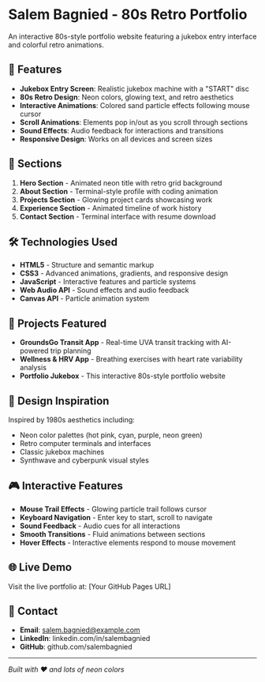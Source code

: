 # Salem Bagnied - 80s Retro Portfolio

An interactive 80s-style portfolio website featuring a jukebox entry interface and colorful retro animations.

## 🎵 Features

- **Jukebox Entry Screen**: Realistic jukebox machine with a "START" disc
- **80s Retro Design**: Neon colors, glowing text, and retro aesthetics
- **Interactive Animations**: Colored sand particle effects following mouse cursor
- **Scroll Animations**: Elements pop in/out as you scroll through sections
- **Sound Effects**: Audio feedback for interactions and transitions
- **Responsive Design**: Works on all devices and screen sizes

## 🚀 Sections

1. **Hero Section** - Animated neon title with retro grid background
2. **About Section** - Terminal-style profile with coding animation
3. **Projects Section** - Glowing project cards showcasing work
4. **Experience Section** - Animated timeline of work history
5. **Contact Section** - Terminal interface with resume download

## 🛠️ Technologies Used

- **HTML5** - Structure and semantic markup
- **CSS3** - Advanced animations, gradients, and responsive design
- **JavaScript** - Interactive features and particle systems
- **Web Audio API** - Sound effects and audio feedback
- **Canvas API** - Particle animation system

## 📱 Projects Featured

- **GroundsGo Transit App** - Real-time UVA transit tracking with AI-powered trip planning
- **Wellness & HRV App** - Breathing exercises with heart rate variability analysis
- **Portfolio Jukebox** - This interactive 80s-style portfolio website

## 🎨 Design Inspiration

Inspired by 1980s aesthetics including:
- Neon color palettes (hot pink, cyan, purple, neon green)
- Retro computer terminals and interfaces
- Classic jukebox machines
- Synthwave and cyberpunk visual styles

## 🎮 Interactive Features

- **Mouse Trail Effects** - Glowing particle trail follows cursor
- **Keyboard Navigation** - Enter key to start, scroll to navigate
- **Sound Feedback** - Audio cues for all interactions
- **Smooth Transitions** - Fluid animations between sections
- **Hover Effects** - Interactive elements respond to mouse movement

## 🌐 Live Demo

Visit the live portfolio at: [Your GitHub Pages URL]

## 📧 Contact

- **Email**: salem.bagnied@example.com
- **LinkedIn**: linkedin.com/in/salembagnied
- **GitHub**: github.com/salembagnied

---

*Built with ❤️ and lots of neon colors*
